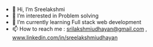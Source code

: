 - 👋 Hi, I’m Sreelakshmi
- 👀 I’m interested in Problem solving
- 🌱 I’m currently learning Full stack web development
- 📫 How to reach me : srilakshmiudhayan@gmail.com , www.linkedin.com/in/sreelakshmiudhayan


<!---
srilakshmiudhayan/srilakshmiudhayan is a ✨ special ✨ repository because its `README.md` (this file) appears on your GitHub profile.
You can click the Preview link to take a look at your changes.
--->
